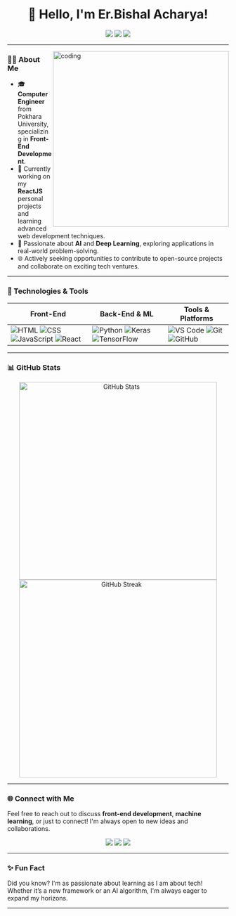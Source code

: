 <h1 align="center">👋 Hello, I'm Er.Bishal Acharya!</h1>
<p align="center">
  <a href="https://www.linkedin.com/in/bishal-acharya-0934b2306/"><img src="https://img.shields.io/badge/LinkedIn-%230077B5.svg?&style=for-the-badge&logo=linkedin&logoColor=white" /></a>
  <a href="mailto:bishal.acharya0422@gmail.com"><img src="https://img.shields.io/badge/Email-D14836?style=for-the-badge&logo=gmail&logoColor=white" /></a>
  <a href="https://github.com/bishalx22"><img src="https://img.shields.io/badge/GitHub-181717?style=for-the-badge&logo=github&logoColor=white" /></a>
</p>

---

<img align="right" alt="coding" width="400px" src="https://user-images.githubusercontent.com/55389276/140866485-8fb1c876-9a8f-4d6a-98dc-08c4981eaf70.gif">



### 👨‍💻 About Me
- 🎓 **Computer Engineer** from Pokhara University, specializing in **Front-End Development**.
- 🌱 Currently working on my **ReactJS** personal projects and learning advanced web development techniques.
- 🤖 Passionate about **AI** and **Deep Learning**, exploring applications in real-world problem-solving.
- 🌐 Actively seeking opportunities to contribute to open-source projects and collaborate on exciting tech ventures.

---

### 🔧 Technologies & Tools

| Front-End | Back-End & ML | Tools & Platforms |
| --------- | ------------- | ----------------- |
| ![HTML](https://img.shields.io/badge/-HTML5-E34F26?style=for-the-badge&logo=html5&logoColor=white) ![CSS](https://img.shields.io/badge/-CSS3-1572B6?style=for-the-badge&logo=css3) ![JavaScript](https://img.shields.io/badge/-JavaScript-F7DF1E?style=for-the-badge&logo=javascript&logoColor=333) ![React](https://img.shields.io/badge/-ReactJS-61DAFB?style=for-the-badge&logo=react&logoColor=333) | ![Python](https://img.shields.io/badge/-Python-3776AB?style=for-the-badge&logo=python&logoColor=white) ![Keras](https://img.shields.io/badge/-Keras-D00000?style=for-the-badge&logo=keras&logoColor=white) ![TensorFlow](https://img.shields.io/badge/-TensorFlow-FF6F00?style=for-the-badge&logo=tensorflow&logoColor=white) | ![VS Code](https://img.shields.io/badge/-VS%20Code-007ACC?style=for-the-badge&logo=visual-studio-code&logoColor=white) ![Git](https://img.shields.io/badge/-Git-F05032?style=for-the-badge&logo=git&logoColor=white) ![GitHub](https://img.shields.io/badge/-GitHub-181717?style=for-the-badge&logo=github&logoColor=white) |

---


### 📊 GitHub Stats

<p align="center">
  <img src="https://github-readme-stats.vercel.app/api?username=bishalx22&show_icons=true&theme=radical" alt="GitHub Stats" width="450" />
  <img src="https://github-readme-streak-stats.herokuapp.com/?user=bishalx22&theme=radical" alt="GitHub Streak" width="450" />
</p>

---

### 🌐 Connect with Me
Feel free to reach out to discuss **front-end development**, **machine learning**, or just to connect! I'm always open to new ideas and collaborations.

<p align="center">
  <a href="https://www.linkedin.com/in/bishal-acharya-0934b2306/"><img src="https://img.shields.io/badge/LinkedIn-%230077B5.svg?&style=for-the-badge&logo=linkedin&logoColor=white" /></a>
  <a href="mailto:bishal.acharya0422@gmail.com"><img src="https://img.shields.io/badge/Email-D14836?style=for-the-badge&logo=gmail&logoColor=white" /></a>
  <a href="https://github.com/bishalx22"><img src="https://img.shields.io/badge/GitHub-181717?style=for-the-badge&logo=github&logoColor=white" /></a>
</p>

---

### ✨ Fun Fact
Did you know? I'm as passionate about learning as I am about tech! Whether it’s a new framework or an AI algorithm, I'm always eager to expand my horizons.

---

